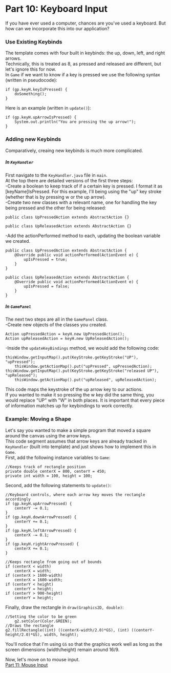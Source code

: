 # Part 10: Keyboard Input

If you have ever used a computer, chances are you've used a keyboard. But how can we incorporate this into our application?  

### Use Existing Keybinds

The template comes with four built in keybinds: the up, down, left, and right arrows.  
Technically, this is treated as 8, as pressed and released are different, but let's ignore this for now.  
In `Game` if we want to know if a key is pressed we use the following syntax (written in pseudocode):

    if (gp.keyH.keyIsPressed) {
        doSomething();
    }

Here is an example (written in `update()`):

    if (gp.keyH.upArrowIsPressed) {
        System.out.println("You are pressing the up arrow!");
    }
    
### Adding new Keybinds

Comparatively, creaing new keybinds is much more complicated.  

##### In `KeyHandler`

First navigate to the `KeyHandler.java` file in `main`.  
At the top there are detailed versions of the first three steps:  
-Create a boolean to keep track of if a certain key is pressed. I format it as [keyName]IsPressed. For this example, I'll being using the "up" key stroke (whether that is by pressing w or the up arrow).  
-Create two new classes with a relevant name, one for handling the key being pressed and the other for being released:  

	public class UpPressedAction extends AbstractAction {}
	
	public class UpReleasedAction extends AbstractAction {}

-Add the actionPerformed method to each, updating the boolean variable we created.  

	public class UpPressedAction extends AbstractAction {
		@Override public void actionPerformed(ActionEvent e) {
			upIsPressed = true;
		}
	}

	public class UpReleasedAction extends AbstractAction {
		@Override public void actionPerformed(ActionEvent e) {
			upIsPressed = false;
		}
	}
	    
##### In `GamePanel`

The next two steps are all in the `GamePanel` class.  
-Create new objects of the classes you created.

	Action upPressedAction = keyH.new UpPressedAction();
	Action upReleasedAction = keyH.new UpReleasedAction();
	
-Inside the `updateKeyBindings` method, we would add the following code:

	thisWindow.getInputMap().put(KeyStroke.getKeyStroke("UP"), "upPressed");
		thisWindow.getActionMap().put("upPressed", upPressedAction);
	thisWindow.getInputMap().put(KeyStroke.getKeyStroke("released UP"), "upReleased");
		thisWindow.getActionMap().put("upReleased", upReleasedAction);
		
This code maps the keystroke of the up arrow key to our actions.  
If you wanted to make it so pressing the w key did the same thing, you would replace "UP" with "W" in both places.  It is important that every piece of information matches up for keybindings to work correctly.  

### Example: Moving a Shape

Let's say you wanted to make a simple program that moved a square around the canvas using the arrow keys.  
This code segment assumes that arrow keys are already tracked in `KeyHandler` (built into template) and just shows how to implement this in `Game`.  
First, add the following instance variables to `Game`:  

	//Keeps track of rectangle position
    private double centerX = 800, centerY = 450;
    private int width = 100, height = 100;
	
Second, add the following statements to `update()`:

	//Keyboard controls, where each arrow key moves the rectangle accordingly
	if (gp.keyH.upArrowPressed) {
		centerY -= 0.1;
	}
	if (gp.keyH.downArrowPressed) {
		centerY += 0.1;
	}
	if (gp.keyH.leftArrowPressed) {
		centerX -= 0.1;
	}
	if (gp.keyH.rightArrowPressed) {
		centerX += 0.1;
	}
	
	//Keeps rectangle from going out of bounds
	if (centerX < width)
		centerX = width;
	if (centerX > 1600-width)
		centerX = 1600-width;
	if (centerY < height)
		centerY = height;
	if (centerY > 900-height)
		centerY = height;
	
Finally, draw the rectangle in `draw(Graphics2D, double)`:

	//Setting the color to be green
        g2.setColor(Color.GREEN);
	//Draws the rectangle
	g2.fillRectangle((int) ((centerX-width/2.0)*GS), (int) ((centerY-height/2.0)*GS), width, height);
	
You'll notice that I'm using `GS` so that the graphics work well as long as the screen dimensions (width/height) remain around 16/9.  
	
Now, let's move on to mouse input.  
[Part 11: Mouse Input](https://github.com/Motirock/An-Introduction-To-Java-Graphics/tree/main/Tutorials/Part%2011)
